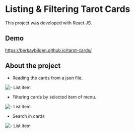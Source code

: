 # Listing & Filtering Tarot Cards

This project was developed with React JS.

## Demo

https://berkaybilgen.github.io/tarot-cards/

## About the project

 - Reading the cards from a json file.
 
 ![- List item](https://res.cloudinary.com/dlwkimxcx/image/upload/v1670589367/tarot-cards_j08ofy.png)
 
 - Filtering cards by selected item of menu.
 
 ![- List item](https://res.cloudinary.com/dlwkimxcx/image/upload/v1670589287/tarot-cards-2_qxwhdx.png)

 - Search in cards
 
 ![- List item](https://res.cloudinary.com/dlwkimxcx/image/upload/v1670589284/tarot-cards-3_fxtag1.png)
